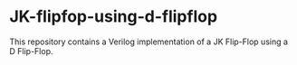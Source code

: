 # JK-flipfop-using-d-flipflop
This repository contains a Verilog implementation of a JK Flip-Flop using a D Flip-Flop. 
